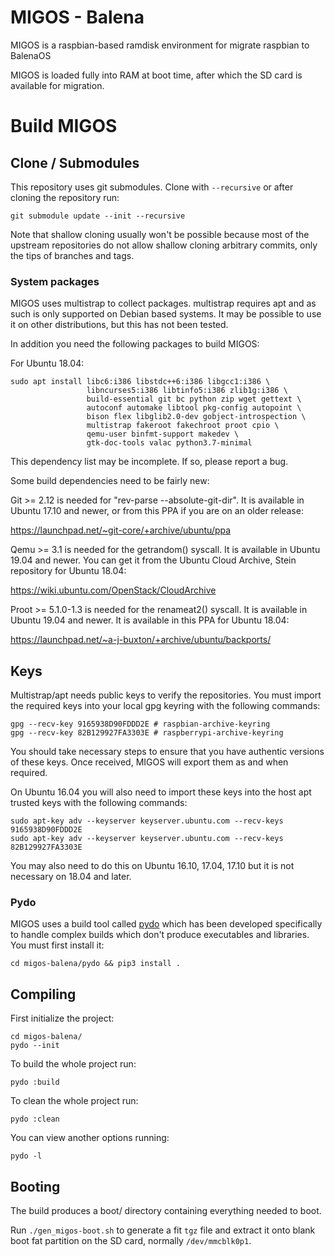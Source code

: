 # MIGOS - Balena

MIGOS is a raspbian-based ramdisk environment for migrate raspbian to BalenaOS

MIGOS is loaded fully into RAM at boot time, after which the SD card is available
for migration. 

# Build MIGOS

## Clone / Submodules

This repository uses git submodules. Clone with `--recursive` or after cloning
the repository run:

    git submodule update --init --recursive

Note that shallow cloning usually won't be possible because most of the upstream
repositories do not allow shallow cloning arbitrary commits, only the tips of
branches and tags.

### System packages

MIGOS uses multistrap to collect packages. multistrap requires apt and
as such is only supported on Debian based systems. It may be possible to use
it on other distributions, but this has not been tested.

In addition you need the following packages to build MIGOS:

For Ubuntu 18.04:

    sudo apt install libc6:i386 libstdc++6:i386 libgcc1:i386 \
                     libncurses5:i386 libtinfo5:i386 zlib1g:i386 \
                     build-essential git bc python zip wget gettext \
                     autoconf automake libtool pkg-config autopoint \
                     bison flex libglib2.0-dev gobject-introspection \
                     multistrap fakeroot fakechroot proot cpio \
                     qemu-user binfmt-support makedev \
                     gtk-doc-tools valac python3.7-minimal

This dependency list may be incomplete. If so, please report a bug.

Some build dependencies need to be fairly new:

Git >= 2.12 is needed for "rev-parse --absolute-git-dir". It is available in
Ubuntu 17.10 and newer, or from this PPA if you are on an older release:

  https://launchpad.net/~git-core/+archive/ubuntu/ppa

Qemu >= 3.1 is needed for the getrandom() syscall. It is available in Ubuntu
19.04 and newer. You can get it from the Ubuntu Cloud Archive, Stein repository
for Ubuntu 18.04:

  https://wiki.ubuntu.com/OpenStack/CloudArchive

Proot >= 5.1.0-1.3 is needed for the renameat2() syscall. It is available in
Ubuntu 19.04 and newer. It is available in this PPA for Ubuntu 18.04:

  https://launchpad.net/~a-j-buxton/+archive/ubuntu/backports/

## Keys

Multistrap/apt needs public keys to verify the repositories. You must import
the required keys into your local gpg keyring with the following commands:

    gpg --recv-key 9165938D90FDDD2E # raspbian-archive-keyring
    gpg --recv-key 82B129927FA3303E # raspberrypi-archive-keyring

You should take necessary steps to ensure that you have authentic versions of
these keys. Once received, MIGOS will export them as and when required.

On Ubuntu 16.04 you will also need to import these keys into the host apt
trusted keys with the following commands:

    sudo apt-key adv --keyserver keyserver.ubuntu.com --recv-keys 9165938D90FDDD2E
    sudo apt-key adv --keyserver keyserver.ubuntu.com --recv-keys 82B129927FA3303E

You may also need to do this on Ubuntu 16.10, 17.04, 17.10 but it is not necessary
on 18.04 and later.

### Pydo

MIGOS uses a build tool called [pydo](https://github.com/ali1234/pydo) which has been developed specifically
to handle complex builds which don't produce executables and libraries. You must
first install it:

    cd migos-balena/pydo && pip3 install .


## Compiling

First initialize the project:

    cd migos-balena/
    pydo --init

To build the whole project run:

    pydo :build

To clean the whole project run:

    pydo :clean

You can view another options running:

    pydo -l

## Booting

The build produces a boot/ directory containing everything needed to boot.

Run `./gen_migos-boot.sh` to generate a fit `tgz` file and extract it onto blank
boot fat partition on the SD card, normally `/dev/mmcblk0p1`.


